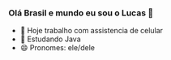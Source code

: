 ### Olá Brasil e mundo  eu sou o Lucas 🤗

- 🔭 Hoje trabalho com assistencia de celular
- 🌱 Estudando Java
- 😄 Pronomes: ele/dele

